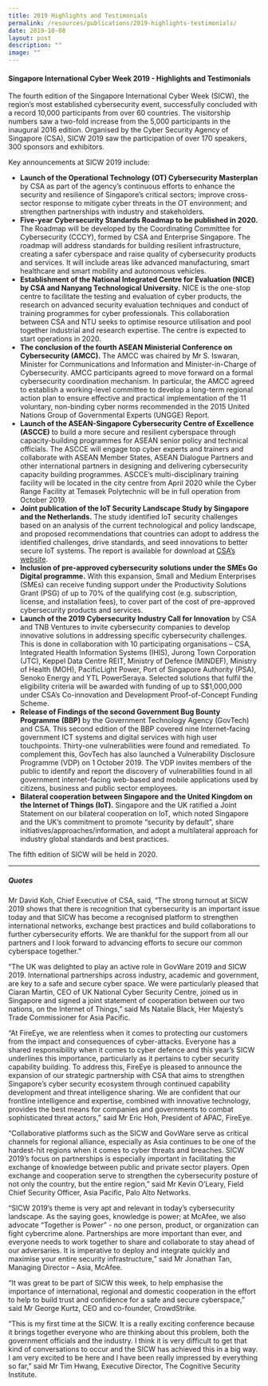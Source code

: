 ```yaml
---
title: 2019 Highlights and Testimonials
permalink: /resources/publications/2019-highlights-testimonials/
date: 2019-10-08
layout: post
description: ""
image: ""
---
```

#### **Singapore International Cyber Week 2019 - Highlights and Testimonials**

The fourth edition of the Singapore International Cyber Week (SICW), the region’s most established cybersecurity event, successfully concluded with a record 10,000 participants from over 60 countries. The visitorship numbers saw a two-fold increase from the 5,000 participants in the inaugural 2016 edition. Organised by the Cyber Security Agency of Singapore (CSA), SICW 2019 saw the participation of over 170 speakers, 300 sponsors and exhibitors.

Key announcements at SICW 2019 include:

* **Launch of the Operational Technology (OT) Cybersecurity Masterplan** by CSA as part of the agency’s continuous efforts to enhance the security and resilience of Singapore’s critical sectors; improve cross-sector response to mitigate cyber threats in the OT environment; and strengthen partnerships with industry and stakeholders.
* **Five-year Cybersecurity Standards Roadmap to be published in 2020.** The Roadmap will be developed by the Coordinating Committee for Cybersecurity (CCCY), formed by CSA and Enterprise Singapore. The roadmap will address standards for building resilient infrastructure, creating a safer cyberspace and raise quality of cybersecurity products and services. It will include areas like advanced manufacturing, smart healthcare and smart mobility and autonomous vehicles.
* **Establishment of the National Integrated Centre for Evaluation (NICE) by CSA and Nanyang Technological University.** NICE is the one-stop centre to facilitate the testing and evaluation of cyber products, the research on advanced security evaluation techniques and conduct of training programmes for cyber professionals. This collaboration between CSA and NTU seeks to optimise resource utilisation and pool together industrial and research expertise. The centre is expected to start operations in 2020.
* **The conclusion of the fourth ASEAN Ministerial Conference on Cybersecurity (AMCC).** The AMCC was chaired by Mr S. Iswaran, Minister for Communications and Information and Minister-in-Charge of Cybersecurity. AMCC participants agreed to move forward on a formal cybersecurity coordination mechanism. In particular, the AMCC agreed to establish a working-level committee to develop a long-term regional action plan to ensure effective and practical implementation of the 11 voluntary, non-binding cyber norms recommended in the 2015 United Nations Group of Governmental Experts (UNGGE) Report.
* **Launch of the ASEAN-Singapore Cybersecurity Centre of Excellence (ASCCE)** to build a more secure and resilient cyberspace through capacity-building programmes for ASEAN senior policy and technical officials. The ASCCE will engage top cyber experts and trainers and collaborate with ASEAN Member States, ASEAN Dialogue Partners and other international partners in designing and delivering cybersecurity capacity building programmes. ASCCE’s multi-disciplinary training facility will be located in the city centre from April 2020 while the Cyber Range Facility at Temasek Polytechnic will be in full operation from October 2019.
* **Joint publication of the IoT Security Landscape Study by Singapore and the Netherlands.** The study identified IoT security challenges based on an analysis of the current technological and policy landscape, and proposed recommendations that countries can adopt to address the identified challenges, drive standards, and seed innovations to better secure IoT systems. The report is available for download at <a href="https://www.csa.gov.sg/News/Publications/IoT-Security-Landscape" target="_blank">CSA’s website</a>. 
* **Inclusion of pre-approved cybersecurity solutions under the SMEs Go Digital programme.** With this expansion, Small and Medium Enterprises (SMEs) can receive funding support under the Productivity Solutions Grant (PSG) of up to 70% of the qualifying cost (e.g. subscription, license, and installation fees), to cover part of the cost of pre-approved cybersecurity products and services.
* **Launch of the 2019 Cybersecurity Industry Call for Innovation** by CSA and TNB Ventures to invite cybersecurity companies to develop innovative solutions in addressing specific cybersecurity challenges. This is done in collaboration with 10 participating organisations – CSA, Integrated Health Information Systems (IHIS), Jurong Town Corporation (JTC), Keppel Data Centre REIT, Ministry of Defence (MINDEF), Ministry of Health (MOH), PacificLight Power, Port of Singapore Authority (PSA), Senoko Energy and YTL PowerSeraya. Selected solutions that fulfil the eligibility criteria will be awarded with funding of up to S$1,000,000 under CSA’s Co-innovation and Development Proof-of-Concept Funding Scheme.
* **Release of Findings of the second Government Bug Bounty Programme (BBP)** by the Government Technology Agency (GovTech) and CSA. This second edition of the BBP covered nine Internet-facing government ICT systems and digital services with high user touchpoints. Thirty-one vulnerabilities were found and remediated. To complement this, GovTech has also launched a Vulnerability Disclosure Programme (VDP) on 1 October 2019. The VDP invites members of the public to identify and report the discovery of vulnerabilities found in all government internet-facing web-based and mobile applications used by citizens, business and public sector employees.
* **Bilateral cooperation between Singapore and the United Kingdom on the Internet of Things (IoT).** Singapore and the UK ratified a Joint Statement on our bilateral cooperation on IoT, which noted Singapore and the UK’s commitment to promote “security by default”, share initiatives/approaches/information, and adopt a multilateral approach for industry global standards and best practices. 

The fifth edition of SICW will be held in 2020.  

---

##### **Quotes**

Mr David Koh, Chief Executive of CSA, said, “The strong turnout at SICW 2019 shows that there is recognition that cybersecurity is an important issue today and that SICW has become a recognised platform to strengthen international networks, exchange best practices and build collaborations to further cybersecurity efforts. We are thankful for the support from all our partners and I look forward to advancing efforts to secure our common cyberspace together.”

“The UK was delighted to play an active role in GovWare 2019 and SICW 2019. International partnerships across industry, academic and government, are key to a safe and secure cyber space. We were particularly pleased that Ciaran Martin, CEO of UK National Cyber Security Centre, joined us in Singapore and signed a joint statement of cooperation between our two nations, on the Internet of Things,” said Ms Natalie Black, Her Majesty’s Trade Commissioner for Asia Pacific.

“At FireEye, we are relentless when it comes to protecting our customers from the impact and consequences of cyber-attacks. Everyone has a shared responsibility when it comes to cyber defence and this year’s SICW underlines this importance, particularly as it pertains to cyber security capability building. To address this, FireEye is pleased to announce the expansion of our strategic partnership with CSA that aims to strengthen Singapore’s cyber security ecosystem through continued capability development and threat intelligence sharing. We are confident that our frontline intelligence and expertise, combined with innovative technology, provides the best means for companies and governments to combat sophisticated threat actors,” said Mr Eric Hoh, President of APAC, FireEye.

“Collaborative platforms such as the SICW and GovWare serve as critical channels for regional alliance, especially as Asia continues to be one of the hardest-hit regions when it comes to cyber threats and breaches. SICW 2019’s focus on partnerships is especially important in facilitating the exchange of knowledge between public and private sector players. Open exchange and cooperation serve to strengthen the cybersecurity posture of not only the country, but the entire region,” said Mr Kevin O’Leary, Field Chief Security Officer, Asia Pacific, Palo Alto Networks.

“SICW 2019’s theme is very apt and relevant in today’s cybersecurity landscape. As the saying goes, knowledge is power; at McAfee, we also advocate “Together is Power” - no one person, product, or organization can fight cybercrime alone. Partnerships are more important than ever, and everyone needs to work together to share and collaborate to stay ahead of our adversaries. It is imperative to deploy and integrate quickly and maximise your entire security infrastructure,” said Mr Jonathan Tan, Managing Director – Asia, McAfee.

“It was great to be part of SICW this week, to help emphasise the importance of international, regional and domestic cooperation in the effort to help to build trust and confidence for a safe and secure cyberspace,” said Mr George Kurtz, CEO and co-founder, CrowdStrike.

“This is my first time at the SICW. It is a really exciting conference because it brings together everyone who are thinking about this problem, both the government officials and the industry. I think it is very difficult to get that kind of conversations to occur and the SICW has achieved this in a big way. I am very excited to be here and I have been really impressed by everything so far,” said Mr Tim Hwang, Executive Director, The Cognitive Security Institute.